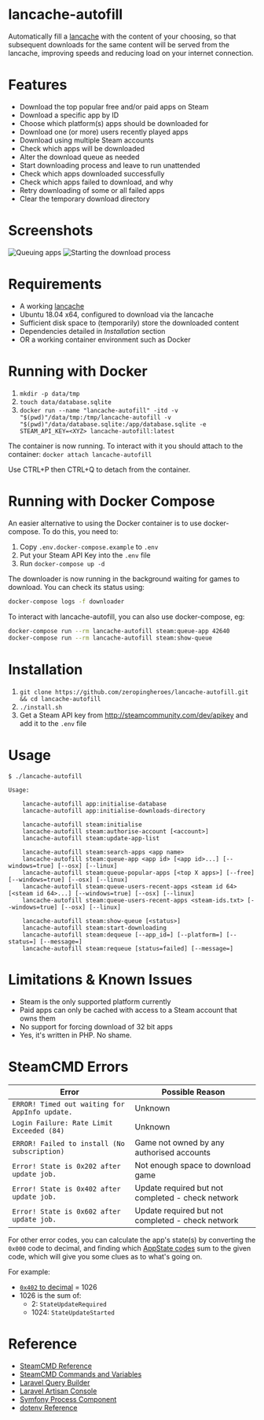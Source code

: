 # lancache-autofill
Automatically fill a [lancache](https://github.com/zeropingheroes/lancache) with the content of your choosing, so that subsequent downloads for the same content will be served from the lancache, improving speeds and reducing load on your internet connection.

# Features
* Download the top popular free and/or paid apps on Steam
* Download a specific app by ID
* Choose which platform(s) apps should be downloaded for
* Download one (or more) users recently played apps
* Download using multiple Steam accounts
* Check which apps will be downloaded
* Alter the download queue as needed
* Start downloading process and leave to run unattended
* Check which apps downloaded successfully
* Check which apps failed to download, and why
* Retry downloading of some or all failed apps
* Clear the temporary download directory 

# Screenshots

![Queuing apps](docs/screenshots/lancache-autofill-01.png)
![Starting the download process](docs/screenshots/lancache-autofill-02.png)

# Requirements
* A working [lancache](https://github.com/zeropingheroes/lancache)
* Ubuntu 18.04 x64, configured to download via the lancache
* Sufficient disk space to (temporarily) store the downloaded content
* Dependencies detailed in *Installation* section
* OR a working container environment such as Docker

# Running with Docker
1. `mkdir -p data/tmp`
2. `touch data/database.sqlite`
3. `docker run --name "lancache-autofill" -itd -v "$(pwd)"/data/tmp:/tmp/lancache-autofill -v "$(pwd)"/data/database.sqlite:/app/database.sqlite -e STEAM_API_KEY=<XYZ> lancache-autofill:latest`

The container is now running. To interact with it you should attach to the container: `docker attach lancache-autofill`

Use CTRL+P then CTRL+Q to detach from the container.

# Running with Docker Compose

An easier alternative to using the Docker container is to use docker-compose. To do this, you need to:

1. Copy `.env.docker-compose.example` to `.env`
2. Put your Steam API Key into the `.env` file
3. Run `docker-compose up -d`

The downloader is now running in the background waiting for games to download. You can check its status using:

```bash
docker-compose logs -f downloader
```

To interact with lancache-autofill, you can also use docker-compose, eg:

```bash
docker-compose run --rm lancache-autofill steam:queue-app 42640
docker-compose run --rm lancache-autofill steam:show-queue
```

# Installation
1. `git clone https://github.com/zeropingheroes/lancache-autofill.git && cd lancache-autofill`
2. `./install.sh`
3. Get a Steam API key from http://steamcommunity.com/dev/apikey and add it to the `.env` file

# Usage

    $ ./lancache-autofill
    
    Usage:
    
        lancache-autofill app:initialise-database
        lancache-autofill app:initialise-downloads-directory

        lancache-autofill steam:initialise
        lancache-autofill steam:authorise-account [<account>]
        lancache-autofill steam:update-app-list
        
        lancache-autofill steam:search-apps <app name>
        lancache-autofill steam:queue-app <app id> [<app id>...] [--windows=true] [--osx] [--linux]
        lancache-autofill steam:queue-popular-apps [<top X apps>] [--free] [--windows=true] [--osx] [--linux]
        lancache-autofill steam:queue-users-recent-apps <steam id 64> [<steam id 64>...] [--windows=true] [--osx] [--linux]
        lancache-autofill steam:queue-users-recent-apps <steam-ids.txt> [--windows=true] [--osx] [--linux]
        
        lancache-autofill steam:show-queue [<status>]
        lancache-autofill steam:start-downloading
        lancache-autofill steam:dequeue [--app_id=] [--platform=] [--status=] [--message=]
        lancache-autofill steam:requeue [status=failed] [--message=]

# Limitations & Known Issues
* Steam is the only supported platform currently
* Paid apps can only be cached with access to a Steam account that owns them
* No support for forcing download of 32 bit apps
* Yes, it's written in PHP. No shame.

# SteamCMD Errors

| Error                                          | Possible Reason                                   |
| ---------------------------------------------- | ------------------------------------------------- |
| `ERROR! Timed out waiting for AppInfo update.` | Unknown                                           |
| `Login Failure: Rate Limit Exceeded (84)`      | Unknown                                           |
| `ERROR! Failed to install (No subscription)`   | Game not owned by any authorised accounts         |
| `Error! State is 0x202 after update job.`      | Not enough space to download game                 |
| `Error! State is 0x402 after update job.`      | Update required but not completed - check network |
| `Error! State is 0x602 after update job.`      | Update required but not completed - check network |

For other error codes, you can calculate the app's state(s) by converting the `0x000` code to decimal,
and finding which [AppState codes](https://github.com/lutris/lutris/blob/master/docs/steam.rst)
sum to the given code, which will give you some clues as to what's going on.

For example:
* [`0x402` to decimal](https://www.google.co.uk/search?q=0x402+to+decimal) = 1026
* 1026 is the sum of:
    * 2:    `StateUpdateRequired`
    * 1024: `StateUpdateStarted`

# Reference

* [SteamCMD Reference](https://developer.valvesoftware.com/wiki/SteamCMD)
* [SteamCMD Commands and Variables](https://github.com/dgibbs64/SteamCMD-Commands-List/blob/master/steamcmdcommands.txt)
* [Laravel Query Builder](https://laravel.com/docs/5.5/queries)
* [Laravel Artisan Console](https://laravel.com/docs/5.5/artisan)
* [Symfony Process Component](http://symfony.com/doc/current/components/process.html)
* [dotenv Reference](https://github.com/vlucas/phpdotenv/blob/master/README.md)
